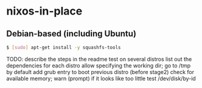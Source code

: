 # nixos-in-place

## Debian-based (including Ubuntu)
```bash
$ [sudo] apt-get install -y squashfs-tools
```

TODO:
  describe the steps in the readme
  test on several distros
  list out the dependencies for each distro
  allow specifying the working dir; go to /tmp by default
  add grub entry to boot previous distro (before stage2)
  check for available memory; warn (prompt) if it looks like too little
  test /dev/disk/by-id
